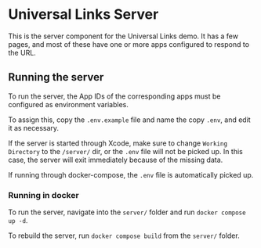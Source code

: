 # Universal Links Server

This is the server component for the Universal Links demo. It has a few pages,
and most of these have one or more apps configured to respond to the URL.

## Running the server

To run the server, the App IDs of the corresponding apps must be configured as environment variables.

To assign this, copy the `.env.example` file and name the copy `.env`, and edit it as necessary.

If the server is started through Xcode, make sure to change `Working Directory` to the `/server/` dir, or the `.env` file will not be picked up. In this case, the server will exit immediately because of the missing data.

If running through docker-compose, the `.env` file is automatically picked up.

### Running in docker

To run the server, navigate into the `server/` folder and run `docker compose up -d`.

To rebuild the server, run `docker compose build` from the `server/` folder.
